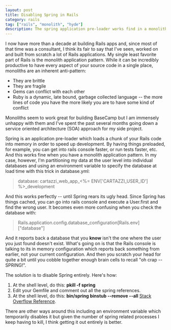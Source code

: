 ```yaml
---
layout: post
title: Disabling Spring in Rails
category: rails
tag: ["rails", "monolith", "hyde"]
description: The spring application pre-loader works find in a monolithic Rails app but far less so when you're not a monolith.  Here's how to disable it.
---
```

I now have more than a decade at building Rails apps and, since most of that time was a consultant, I think its fair to say that I've seen, worked on and built from scratch a lot of Rails applications.  My single least favorite part of Rails is the monolith application pattern.  While it can be incredibly productive to have every aspect of your source code in a single place, monoliths are an inherent anti-pattern:

* They are brittle
* They are fragile
* Gems can conflict with each other
* Ruby is a dynamic, late bound, garbage collected language -- the more lines of code you have the more likely you are to have some kind of conflict

Monoliths seem to work great for building BaseCamp but I am immensely unhappy with them and I've spent the past several months going down a service oriented architecture (SOA) approach for my side project.  

Spring is an application pre-loader which loads a chunk of your Rails code into memory in order to speed up development.  By having things preloaded, for example, you can get into rails console faster, or run tests faster, etc.  And this works fine when you have a monolith application pattern.  In my case, however, I'm partitioning my data at the user level into individual databases and using an environment variable to specify the database at load time with this trick in database.yml:

> database: cartazzi_web_app_<%= ENV['CARTAZZI_USER_ID'] %>_development

And this works perfectly -- until Spring rears its ugly head.  Since Spring has things cached, you can go into rails console and execute a User.first and find the wrong user.  It becomes even more confusing when you check the database with:

> Rails.application.config.database_configuration[Rails.env]["database"]

And it reports back a database that you **know** isn't the one where the user you just found doesn't exist.  What's going on is that the Rails console is talking to its in memory configuration which reports back something from earlier, not your current configuration.  And then you scratch your head for quite a bit until you cobble together enough brain cells to recall "oh crap -- SPRING!".

The solution is to disable Spring entirely.  Here's how:

1.  At the shell level, do this: **pkill -f spring** 
2.  Edit your Gemfile and comment out all the spring references.  
3.  At the shell level, do this: **bin/spring binstub --remove --all**  [Stack Overflow Reference](http://stackoverflow.com/questions/30302021/rails-runner-without-spring).

There are other ways around this including an environment variable which temporarily disables it but given the number of spring related processes I keep having to kill, I think getting it out entirely is better.